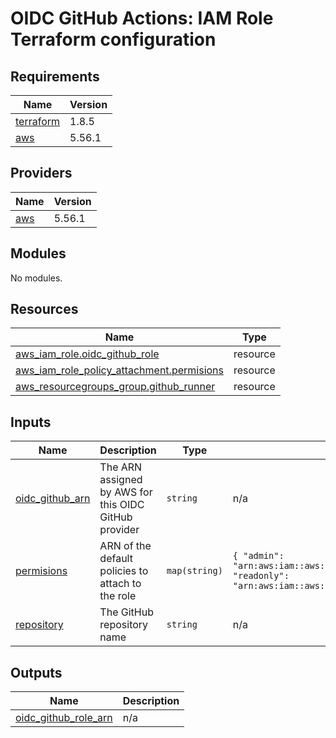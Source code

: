 <!-- BEGIN_TF_DOCS -->
# OIDC GitHub Actions: IAM Role Terraform configuration

## Requirements

| Name | Version |
|------|---------|
| <a name="requirement_terraform"></a> [terraform](#requirement\_terraform) | 1.8.5 |
| <a name="requirement_aws"></a> [aws](#requirement\_aws) | 5.56.1 |

## Providers

| Name | Version |
|------|---------|
| <a name="provider_aws"></a> [aws](#provider\_aws) | 5.56.1 |

## Modules

No modules.

## Resources

| Name | Type |
|------|------|
| [aws_iam_role.oidc_github_role](https://registry.terraform.io/providers/hashicorp/aws/5.56.1/docs/resources/iam_role) | resource |
| [aws_iam_role_policy_attachment.permisions](https://registry.terraform.io/providers/hashicorp/aws/5.56.1/docs/resources/iam_role_policy_attachment) | resource |
| [aws_resourcegroups_group.github_runner](https://registry.terraform.io/providers/hashicorp/aws/5.56.1/docs/resources/resourcegroups_group) | resource |

## Inputs

| Name | Description | Type | Default | Required |
|------|-------------|------|---------|:--------:|
| <a name="input_oidc_github_arn"></a> [oidc\_github\_arn](#input\_oidc\_github\_arn) | The ARN assigned by AWS for this OIDC GitHub provider | `string` | n/a | yes |
| <a name="input_permisions"></a> [permisions](#input\_permisions) | ARN of the default policies to attach to the role | `map(string)` | ```{ "admin": "arn:aws:iam::aws:policy/AdministratorAccess", "readonly": "arn:aws:iam::aws:policy/ReadOnlyAccess" }``` | no |
| <a name="input_repository"></a> [repository](#input\_repository) | The GitHub repository name | `string` | n/a | yes |

## Outputs

| Name | Description |
|------|-------------|
| <a name="output_oidc_github_role_arn"></a> [oidc\_github\_role\_arn](#output\_oidc\_github\_role\_arn) | n/a |
<!-- END_TF_DOCS -->
